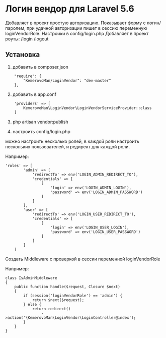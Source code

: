 # Логин вендор для Laravel 5.6

Добавляет в проект простую авторизацию.
Показывает форму с логин/паролем, при удачной авторизации пишет в сессию переменную loginVendorRole.
Настроики в config/login.php
Добавляет в проект роуты:
/login
/logout

## Установка

1. добавить в composer.json
```
    "require": {
        "KemerovoMan/LoginVendor": "dev-master"
    },
```
2. добавить в app.conf
```
    'providers' => [
        KemerovoMan\LoginVendor\LoginVendorServiceProvider::class
    ]
```
3. php artisan vendor:publish

4. настроить config/login.php

можно настроить несколько ролей, в каждой роли настроить нескольких пользователей,
и редирект для каждой роли.

Например:
```
'roles' => [
        'admin' => [
            'redirectTo' => env('LOGIN_ADMIN_REDIRECT_TO'),
            'credentials' => [
                [
                    'login' => env('LOGIN_ADMIN_LOGIN'),
                    'password' => env('LOGIN_ADMIN_PASSWORD')
                ]
            ]
        ],
        'user' => [
            'redirectTo' => env('LOGIN_USER_REDIRECT_TO'),
            'credentials' => [
                [
                    'login' => env('LOGIN_USER_LOGIN'),
                    'password' => env('LOGIN_USER_PASSWORD')
                ]
            ]
        ]
    ]
```
Создать Middleware с проверкой в сессии переменной loginVendorRole

Например:
```
class IsAdminMiddleware
{
    public function handle($request, Closure $next)
    {
        if (session('loginVendorRole') == 'admin') {
            return $next($request);
        } else {
            return redirect()
                ->action('\KemerovoMan\LoginVendor\LoginController@index');
        }
    }
}
```